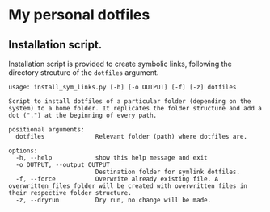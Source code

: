 
# My personal dotfiles

## Installation script.

Installation script is provided to create symbolic links, following the directory strcuture of the `dotfiles` argument.

```shell
usage: install_sym_links.py [-h] [-o OUTPUT] [-f] [-z] dotfiles

Script to install dotfiles of a particular folder (depending on the system) to a home folder. It replicates the folder structure and add a dot (".") at the beginning of every path.

positional arguments:
  dotfiles              Relevant folder (path) where dotfiles are.

options:
  -h, --help            show this help message and exit
  -o OUTPUT, --output OUTPUT
                        Destination folder for symlink dotfiles.
  -f, --force           Overwrite already existing file. A overwritten_files folder will be created with overwritten files in their respective folder structure.
  -z, --dryrun          Dry run, no change will be made.
```

